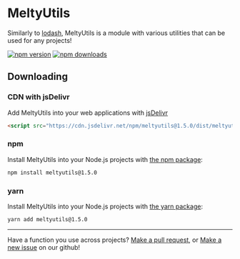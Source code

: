 # MeltyUtils
Similarly to [lodash](https://lodash.com), MeltyUtils is a module with various utilities that can be used for any projects!

<a href="https://www.npmjs.com/package/meltyutils"><img src="https://img.shields.io/npm/v/meltyutils.svg?maxAge=3600" alt="npm version" /></a>
<a href="https://www.npmjs.com/package/meltyutils"><img src="https://img.shields.io/npm/dt/meltyutils.svg?maxAge=3600" alt="npm downloads" /></a>

## Downloading

### CDN with jsDelivr

Add MeltyUtils into your web applications with [jsDelivr](https://www.jsdelivr.com)

```html
<script src="https://cdn.jsdelivr.net/npm/meltyutils@1.5.0/dist/meltyutils.js" integrity="sha384-VtISRSLah9TanGlOWgz21W2y+2cRmpHQfFmQx2TP1BSS6499A3s57rY2BuNabxLl" crossorigin="anonymous">
```

### npm

Install MeltyUtils into your Node.js projects with [the npm package](https://www.npmjs.com/package/meltyutils):

```sh
npm install meltyutils@1.5.0
```

### yarn

Install MeltyUtils into your Node.js projects with [the yarn package](https://yarnpkg.com/package/meltyutils):

```sh
yarn add meltyutils@1.5.0
```

___

Have a function you use across projects? [Make a pull request](https://github.com/MeltyMoon/meltyutils/compare), or [Make a new issue](https://github.com/MeltyMoon/meltyutils/issues/new/choose) on our github!